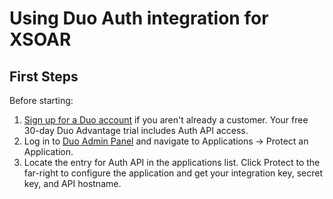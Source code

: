 # Using Duo Auth integration for XSOAR

## First Steps
Before starting:
1. [Sign up for a Duo account](https://signup.duo.com/) if you aren't already a customer. Your free 30-day Duo Advantage trial includes Auth API access. 
2. Log in to [Duo Admin Panel](https://admin.duosecurity.com/) and navigate to Applications → Protect an Application.
3. Locate the entry for Auth API in the applications list. Click Protect to the far-right to configure the application and get your integration key, secret key, and API hostname.